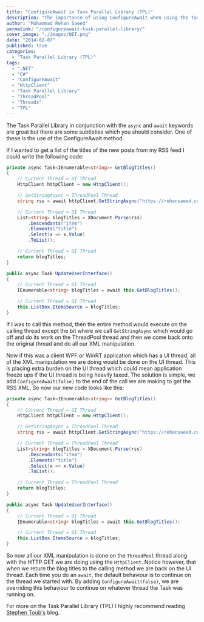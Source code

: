 ```yaml
---
title: "ConfigureAwait in Task Parallel Library (TPL)"
description: "The importance of using ConfigureAwait when using the Task Parallel Library (TPL) to improve performance and reduce context switching."
author: "Muhammad Rehan Saeed"
permalink: "/configureawait-task-parallel-library/"
cover_image: "./images/NET.png"
date: "2014-02-07"
published: true
categories:
  - "Task Parallel Library (TPL)"
tags:
  - ".NET"
  - "C#"
  - "ConfigureAwait"
  - "HttpClient"
  - "Task Parallel Library"
  - "ThreadPool"
  - "Threads"
  - "TPL"
---
```


The Task Parallel Library in conjunction with the `async` and `await` keywords are great but there are some subtleties which you should consider. One of these is the use of the ConfigureAwait method.

If I wanted to get a list of the titles of the new posts from my RSS feed I could write the following code:

```cs
private async Task<IEnumerable<string>> GetBlogTitles()
{
    // Current Thread = UI Thread
    HttpClient httpClient = new HttpClient();

    // GetStringAsync = ThreadPool Thread
    string rss = await httpClient.GetStringAsync("https://rehansaeed.com/feed/");

    // Current Thread = UI Thread
    List<string> blogTitles = XDocument.Parse(rss)
        .Descendants("item")
        .Elements("title")
        .Select(x => x.Value)
        .ToList();

    // Current Thread = UI Thread
    return blogTitles;
}

public async Task UpdateUserInterface()
{
    // Current Thread = UI Thread
    IEnumerable<string> blogTitles = await this.GetBlogTitles();

    // Current Thread = UI Thread
    this.ListBox.ItemsSource = blogTitles;
}
```

If I was to call this method, then the entire method would execute on the calling thread except the bit where we call `GetStringAsync` which would go off and do its work on the ThreadPool thread and then we come back onto the original thread and do all our XML manipulation.

Now if this was a client WPF or WinRT application which has a UI thread, all of the XML manipulation we are doing would be done on the UI thread. This is placing extra burden on the UI thread which could mean application freeze ups if the UI thread is being heavily taxed. The solution is simple, we add `ConfigureAwait(false)` to the end of the call we are making to get the RSS XML. So now our new code looks like this:

```cs
private async Task<IEnumerable<string>> GetBlogTitles()
{
    // Current Thread = UI Thread
    HttpClient httpClient = new HttpClient();

    // GetStringAsync = ThreadPool Thread
    string rss = await httpClient.GetStringAsync("https://rehansaeed.com/feed/").ConfigureAwait(false);

    // Current Thread = ThreadPool Thread
    List<string> blogTitles = XDocument.Parse(rss)
        .Descendants("item")
        .Elements("title")
        .Select(x => x.Value)
        .ToList();

    // Current Thread = ThreadPool Thread
    return blogTitles;
}

public async Task UpdateUserInterface()
{
    // Current Thread = UI Thread
    IEnumerable<string> blogTitles = await this.GetBlogTitles();

    // Current Thread = UI Thread
    this.ListBox.ItemsSource = blogTitles;
}
```

So now all our XML manipulation is done on the `ThreadPool` thread along with the HTTP GET we are doing using the `HttpClient`. Notice however, that when we return the blog titles to the calling method we are back on the UI thread. Each time you do an `await`, the default behaviour is to continue on the thread we started with. By adding `ConfigureAwait(false)`, we are overriding this behaviour to continue on whatever thread the Task was running on.

For more on the Task Parallel Library (TPL) I highly recommend reading [Stephen Toub's](http://blogs.msdn.com/b/toub/ "Stephen Toub's") blog.
